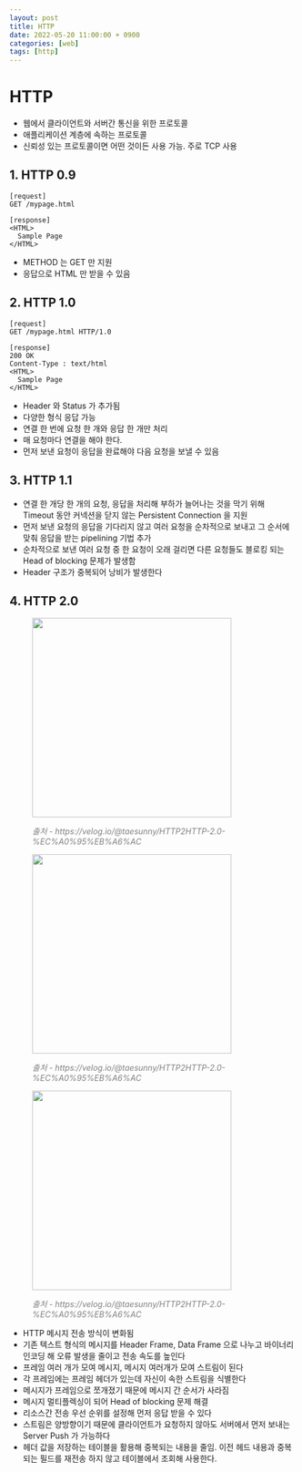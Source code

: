 ```yaml
---
layout: post
title: HTTP
date: 2022-05-20 11:00:00 + 0900
categories: [web]
tags: [http]
---
```

# HTTP
- 웹에서 클라이언트와 서버간 통신을 위한 프로토콜   
- 애플리케이션 계층에 속하는 프로토콜   
- 신뢰성 있는 프로토콜이면 어떤 것이든 사용 가능. 주로 TCP 사용

## 1. HTTP 0.9

```
[request]
GET /mypage.html

[response]
<HTML>
  Sample Page
</HTML>
```

- METHOD 는 GET 만 지원
- 응답으로 HTML 만 받을 수 있음

## 2. HTTP 1.0

```
[request]
GET /mypage.html HTTP/1.0

[response]
200 OK
Content-Type : text/html
<HTML>
  Sample Page
</HTML>

```

- Header 와 Status 가 추가됨
- 다양한 형식 응답 가능
- 연결 한 번에 요청 한 개와 응답 한 개만 처리
- 매 요청마다 연결을 해야 한다.
- 먼저 보낸 요청이 응답을 완료해야 다음 요청을 보낼 수 있음

## 3. HTTP 1.1

- 연결 한 개당 한 개의 요청, 응답을 처리해 부하가 늘어나는 것을 막기 위해 Timeout 동안 커넥션을 닫지 않는 Persistent Connection 을 지원
- 먼저 보낸 요청의 응답을 기다리지 않고 여러 요청을 순차적으로 보내고 그 순서에 맞춰 응답을 받는 pipelining 기법 추가
- 순차적으로 보낸 여러 요청 중 한 요청이 오래 걸리면 다른 요청들도 블로킹 되는 Head of blocking 문제가 발생함
- Header 구조가 중복되어 낭비가 발생한다

## 4. HTTP 2.0

<figure>
  <img src="https://user-images.githubusercontent.com/13375810/169435682-9357096c-f4e0-4d26-85fd-1fca88dbdb50.png" height="350"  alt=""/>
  <p style="font-style: italic; color: gray;">출처 - https://velog.io/@taesunny/HTTP2HTTP-2.0-%EC%A0%95%EB%A6%AC</p>
</figure>

<figure>
  <img src="https://user-images.githubusercontent.com/13375810/169435679-d9216de8-01d0-4320-9485-9c54ef942ca7.png" height="350"  alt=""/>
  <p style="font-style: italic; color: gray;">출처 - https://velog.io/@taesunny/HTTP2HTTP-2.0-%EC%A0%95%EB%A6%AC</p>
</figure>

<figure>
  <img src="https://user-images.githubusercontent.com/13375810/169435672-cd40984e-3fb3-4587-9910-fa6fb4550e37.png" height="350"  alt=""/>
  <p style="font-style: italic; color: gray;">출처 - https://velog.io/@taesunny/HTTP2HTTP-2.0-%EC%A0%95%EB%A6%AC</p>
</figure>

- HTTP 메시지 전송 방식이 변화됨
- 기존 텍스트 형식의 메시지를 Header Frame, Data Frame 으로 나누고 바이너리 인코딩 해 오류 발생을 줄이고 전송 속도를 높인다
- 프레임 여러 개가 모여 메시지, 메시지 여러개가 모여 스트림이 된다
- 각 프레임에는 프레임 헤더가 있는데 자신이 속한 스트림을 식별한다
- 메시지가 프레임으로 쪼개졌기 때문에 메시지 간 순서가 사라짐
- 메시지 멀티플렉싱이 되어 Head of blocking 문제 해결
- 리소스간 전송 우선 순위를 설정해 먼저 응답 받을 수 있다
- 스트림은 양방향이기 때문에 클라이언트가 요청하지 않아도 서버에서 먼저 보내는 Server Push 가 가능하다
- 헤더 값을 저장하는 테이블을 활용해 중복되는 내용을 줄임. 이전 헤드 내용과 중복되는 필드를 재전송 하지 않고 테이블에서 조회해 사용한다.